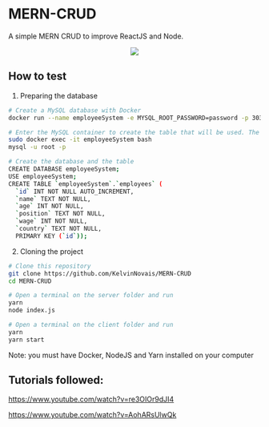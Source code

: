 # MERN-CRUD
A simple MERN CRUD to improve ReactJS and Node.
<div align="center">
  <img src="https://user-images.githubusercontent.com/83086622/181826394-9218b57e-910a-4656-94dc-2862130c0807.png">
</div>

## How to test
1. Preparing the database
```bash
# Create a MySQL database with Docker
docker run --name employeeSystem -e MYSQL_ROOT_PASSWORD=password -p 30306:3306 -d mysql

# Enter the MySQL container to create the table that will be used. The previous password will be asked.
sudo docker exec -it employeeSystem bash
mysql -u root -p

# Create the database and the table
CREATE DATABASE employeeSystem;
USE employeeSystem;
CREATE TABLE `employeeSystem`.`employees` (
  `id` INT NOT NULL AUTO_INCREMENT,
  `name` TEXT NOT NULL,
  `age` INT NOT NULL,
  `position` TEXT NOT NULL,
  `wage` INT NOT NULL,
  `country` TEXT NOT NULL,
  PRIMARY KEY (`id`));
```
2. Cloning the project
```bash
# Clone this repository
git clone https://github.com/KelvinNovais/MERN-CRUD
cd MERN-CRUD

# Open a terminal on the server folder and run
yarn
node index.js

# Open a terminal on the client folder and run
yarn
yarn start
```
Note: you must have Docker, NodeJS and Yarn installed on your computer

## Tutorials followed:

https://www.youtube.com/watch?v=re3OIOr9dJI4

https://www.youtube.com/watch?v=AohARsUlwQk

